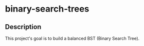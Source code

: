 # binary-search-trees

## Description

This project's goal is to build a balanced BST (Binary Search Tree).
